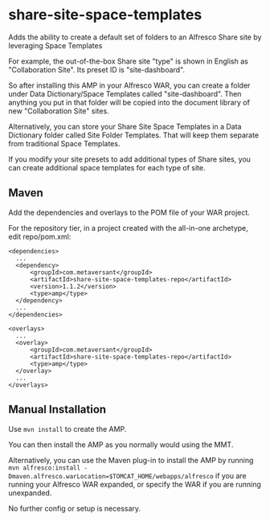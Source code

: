 share-site-space-templates
==========================

Adds the ability to create a default set of folders to an Alfresco Share site by leveraging Space Templates

For example, the out-of-the-box Share site "type" is shown in English as "Collaboration Site". Its preset ID is "site-dashboard".

So after installing this AMP in your Alfresco WAR, you can create a folder under Data Dictionary/Space Templates called "site-dashboard". Then anything you put in that folder will be copied into the document library of new "Collaboration Site" sites.

Alternatively, you can store your Share Site Space Templates in a Data Dictionary folder called Site Folder Templates. That will keep them separate from traditional Space Templates.

If you modify your site presets to add additional types of Share sites, you can create additional space templates for each type of site.

Maven
-----
Add the dependencies and overlays to the POM file of your WAR project.

For the repository tier, in a project created with the all-in-one archetype, edit repo/pom.xml:


    <dependencies>
      ...
      <dependency>
          <groupId>com.metaversant</groupId>
          <artifactId>share-site-space-templates-repo</artifactId>
          <version>1.1.2</version>
          <type>amp</type>
      </dependency>
      ...
    </dependencies>

    <overlays>
      ...
      <overlay>
          <groupId>com.metaversant</groupId>
          <artifactId>share-site-space-templates-repo</artifactId>
          <type>amp</type>
      </overlay>
      ...
    </overlays>

Manual Installation
-------------------
Use `mvn install` to create the AMP.

You can then install the AMP as you normally would using the MMT.

Alternatively, you can use the Maven plug-in to install the AMP by running `mvn alfresco:install -Dmaven.alfresco.warLocation=$TOMCAT_HOME/webapps/alfresco` if you are running your Alfresco WAR expanded, or specify the WAR if you are running unexpanded.

No further config or setup is necessary.
